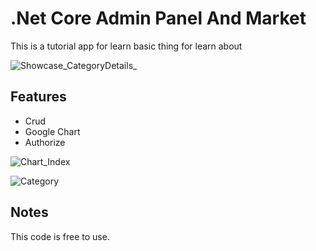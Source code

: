 # .Net Core Admin Panel And Market

This is a tutorial app for learn basic thing for learn about

![Showcase_CategoryDetails_](https://user-images.githubusercontent.com/63595909/149658699-f5ca9301-fecc-4ac4-9680-d13e67be09b4.png)

## Features
- Crud
- Google Chart
- Authorize

![Chart_Index](https://user-images.githubusercontent.com/63595909/149637996-17e3b1a4-3657-43f4-8bc0-530282e792ae.png)

![Category](https://user-images.githubusercontent.com/63595909/149637997-fb822e99-b10e-49e2-bc98-0125346799e1.png)

## Notes
This code is free to use. 
